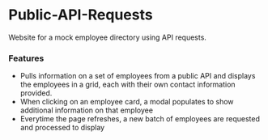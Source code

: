 # Public-API-Requests
 Website for a mock employee directory using API requests.

### Features
- Pulls information on a set of employees from a public API and displays the employees in a grid, each with their own contact information provided.
- When clicking on an employee card, a modal populates to show additional information on that employee
- Everytime the page refreshes, a new batch of employees are requested and processed to display